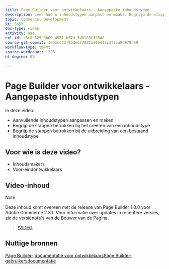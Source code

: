 ```yaml
---
title: Page Builder voor ontwikkelaars - Aangepaste inhoudstypen
description: Leer hoe u inhoudstypen aanpast en maakt. Begrijp de stappen betrokken bij het creëren van een ​ van het inhoudstype. Begrijp de stappen betrokken bij het uitbreiden van een bestaand inhoudstype.
topic: Commerce, Development
kt: 5655
doc-type: video
activity: use
exl-id: c5c0c325-9b69-4531-b57d-5d8183f320d8
source-git-commit: 1eb2cd22f9bded77032ad0ed43c3f2ca84879a69
workflow-type: tm+mt
source-wordcount: '128'
ht-degree: 0%

---
```


# Page Builder voor ontwikkelaars - Aangepaste inhoudstypen

In deze video:

- Aanvullende inhoudstypen aanpassen en maken
- Begrijp de stappen betrokken bij het creëren van een inhoudstype &#x200B;
- Begrijp de stappen betrokken bij de uitbreiding van een bestaand inhoudstype

## Voor wie is deze video?

- Inhoudsmakers
- Voor-eindontwikkelaars

## Video-inhoud

>[!NOTE]
>
>Deze inhoud komt overeen met de release van Page Builder 1.0.0 voor Adobe Commerce 2.3.1. Voor informatie over updates in recentere versies, zie [de versienota&#39;s van de Bouwer van de Pagina](https://devdocs.magento.com/page-builder/docs/release-notes.html).

>[!VIDEO](https://video.tv.adobe.com/v/35714?quality=12&learn=on)

## Nuttige bronnen

[Page Builder-](https://devdocs.magento.com/page-builder/docs/index.html)
[documentatie voor ontwikkelaarsPage Builder-gebruikersdocumentatie](https://docs.magento.com/user-guide/cms/page-builder.html)
